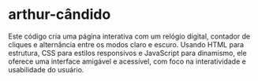 # arthur-cândido
 Este código cria uma página interativa com um relógio digital, contador de cliques e alternância entre os modos claro e escuro. Usando HTML para estrutura, CSS para estilos responsivos e JavaScript para dinamismo, ele oferece uma interface amigável e acessível, com foco na interatividade e usabilidade do usuário.
